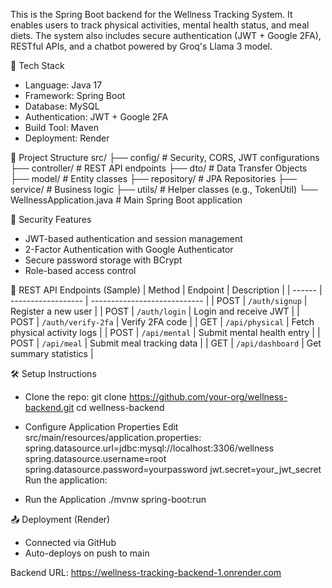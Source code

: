 This is the Spring Boot backend for the Wellness Tracking System. It enables users to track physical activities, mental health status, and meal diets. The system also includes secure authentication (JWT + Google 2FA), RESTful APIs, and a chatbot powered by Groq's Llama 3 model.


🚀 Tech Stack
- Language: Java 17
- Framework: Spring Boot
- Database: MySQL
- Authentication: JWT + Google 2FA
- Build Tool: Maven
- Deployment: Render


📁 Project Structure
src/
├── config/               # Security, CORS, JWT configurations
├── controller/           # REST API endpoints
├── dto/                  # Data Transfer Objects
├── model/                # Entity classes
├── repository/           # JPA Repositories
├── service/              # Business logic
├── utils/                # Helper classes (e.g., TokenUtil)
└── WellnessApplication.java  # Main Spring Boot application


🔐 Security Features
- JWT-based authentication and session management
- 2-Factor Authentication with Google Authenticator
- Secure password storage with BCrypt
- Role-based access control


🔗 REST API Endpoints (Sample)
| Method | Endpoint           | Description                  |
| ------ | ------------------ | ---------------------------- |
| POST   | `/auth/signup`     | Register a new user          |
| POST   | `/auth/login`      | Login and receive JWT        |
| POST   | `/auth/verify-2fa` | Verify 2FA code              |
| GET    | `/api/physical`    | Fetch physical activity logs |
| POST   | `/api/mental`      | Submit mental health entry   |
| POST   | `/api/meal`        | Submit meal tracking data    |
| GET    | `/api/dashboard`   | Get summary statistics       |


🛠️ Setup Instructions
- Clone the repo: 
git clone https://github.com/your-org/wellness-backend.git
cd wellness-backend

- Configure Application Properties
Edit src/main/resources/application.properties:
spring.datasource.url=jdbc:mysql://localhost:3306/wellness
spring.datasource.username=root
spring.datasource.password=yourpassword
jwt.secret=your_jwt_secret
Run the application:

- Run the Application
./mvnw spring-boot:run

📤 Deployment (Render)
- Connected via GitHub
- Auto-deploys on push to main

Backend URL: https://wellness-tracking-backend-1.onrender.com 
